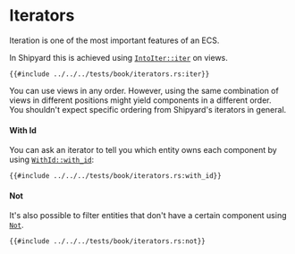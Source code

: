 # Iterators

Iteration is one of the most important features of an ECS.

In Shipyard this is achieved using [`IntoIter::iter`](https://docs.rs/shipyard/latest/shipyard/trait.IntoIter.html#tymethod.iter) on views.

```rust, noplaypen
{{#include ../../../tests/book/iterators.rs:iter}}
```

You can use views in any order. However, using the same combination of views in different positions might yield components in a different order.  
You shouldn't expect specific ordering from Shipyard's iterators in general.

#### With Id

You can ask an iterator to tell you which entity owns each component by using [`WithId::with_id`](https://docs.rs/shipyard/latest/shipyard/trait.IntoWithId.html#method.with_id):

```rust, noplaypen
{{#include ../../../tests/book/iterators.rs:with_id}}
```

#### Not

It's also possible to filter entities that don't have a certain component using [`Not`](https://docs.rs/shipyard/latest/shipyard/struct.Not.html).

```rust, noplaypen
{{#include ../../../tests/book/iterators.rs:not}}
```
